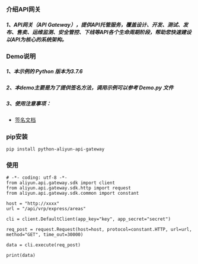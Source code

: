 
### 介绍API网关

##### 1、API网关（API Gateway），提供API托管服务，覆盖设计、开发、测试、发布、售卖、运维监测、安全管控、下线等API各个生命周期阶段，帮助您快速建设以API为核心的系统架构。

### Demo说明

##### 1、本示例的 Python 版本为3.7.6
##### 2、本demo主要是为了提供签名方法，调用示例可以参考 Demo.py 文件
##### 3、使用注意事项：
   
   - [签名文档](https://help.aliyun.com/document_detail/29475.html?spm=a2c4g.11186623.6.582.4a097ad1F4m0QE)

### pip安装

```
pip install python-aliyun-api-gateway
```

### 使用

```
# -*- coding: utf-8 -*-
from aliyun.api.gateway.sdk import client
from aliyun.api.gateway.sdk.http import request
from aliyun.api.gateway.sdk.common import constant

host = "http://xxxx"
url = "/api/vrp/express/areas"

cli = client.DefaultClient(app_key="key", app_secret="secret")

req_post = request.Request(host=host, protocol=constant.HTTP, url=url, method="GET", time_out=30000)

data = cli.execute(req_post)

print(data)

```